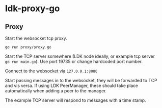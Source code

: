 # ldk-proxy-go

## Proxy

Start the websocket tcp proxy.

```
go run proxy/proxy.go
```

Start the TCP server somewhere (LDK node ideally, or example tcp server `go run main.go`). Use port 19735 or change hardcoded port number.

Connect to the websocket via `127.0.0.1:8080`

Start passing messages in to the websocket, they will be forwarded to TCP and vis versa. If using LDK PeerManager, these should take place automatically when adding a peer to the manager.

The example TCP server will respond to messages with a time stamp.
